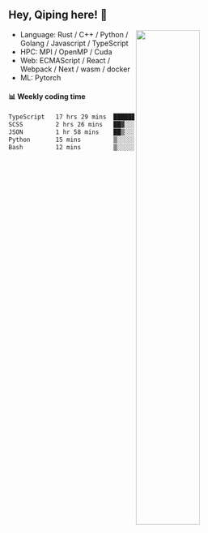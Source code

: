 

## Hey, Qiping here! :wave:

[<img align="right" width="50%" src="https://github-readme-stats.vercel.app/api?username=ppppqp&theme=dark&show_icons=true">](https://metrics.lecoq.io/ppppqp?template=classic)



-   Language: Rust / C++ / Python / Golang / Javascript / TypeScript
-   HPC: MPI / OpenMP / Cuda
-   Web: ECMAScript / React / Webpack / Next / wasm / docker
-   ML: Pytorch



#### :bar_chart: Weekly coding time

<!--START_SECTION:waka-->

```txt
TypeScript   17 hrs 29 mins  ███████████████████▒░░░░░   77.49 %
SCSS         2 hrs 26 mins   ██▓░░░░░░░░░░░░░░░░░░░░░░   10.81 %
JSON         1 hr 58 mins    ██▒░░░░░░░░░░░░░░░░░░░░░░   08.74 %
Python       15 mins         ▒░░░░░░░░░░░░░░░░░░░░░░░░   01.16 %
Bash         12 mins         ▒░░░░░░░░░░░░░░░░░░░░░░░░   00.94 %
```

<!--END_SECTION:waka-->

